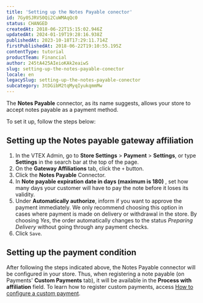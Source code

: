 ```yaml
---
title: 'Setting up the Notes Payable conector'
id: 7Gy0SJRVS0Qi2CuWMAqQc0
status: CHANGED
createdAt: 2018-06-22T15:15:02.946Z
updatedAt: 2024-01-19T19:28:16.938Z
publishedAt: 2023-10-18T17:29:11.714Z
firstPublishedAt: 2018-06-22T19:10:55.195Z
contentType: tutorial
productTeam: Financial
author: 245tA425AIeioKAk2eaiwS
slug: setting-up-the-notes-payable-conector
locale: en
legacySlug: setting-up-the-notes-payable-conector
subcategory: 3tDGibM2tqMyqIyukqmmMw
---
```


The __Notes Payable__ connector, as its name suggests, allows your store to accept notes payable as a payment method.

To set it up, follow the steps below:

## Setting up the Notes payable gateway affiliation
1. In the VTEX Admin, go to **Store Settings** > **Payment** > **Settings**, or type **Settings** in the search bar at the top of the page.
2. On the __Gateway Affiliations__ tab, click the `+` button.
3. Click the __Notes Payable__ Connector.
4. In __Note payable expiration date in days (maximum is 180)__ , set how many days your customer will have to pay the note before it loses its validity.
5. Under __Automatically authorize__, inform if you want to approve the payment immediately. We only recommend choosing this option in cases where payment is made on delivery or withdrawal in the store. By choosing _Yes_, the order automatically changes to the status _Preparing Delivery_ without going through any payment checks.
6. Click `Save`.

## Setting up the payment condition
After following the steps indicated above, the Notes Payable connector will be configured in your store. Thus, when registering a note payable (on Payments'  __Custom Payments__ tab), it will be available in the __Process with affiliation__ field. To learn how to register custom payments, access [How to configure a custom payment](https://help.vtex.com/en/tutorial/how-to-configure-a-custom-payment).
